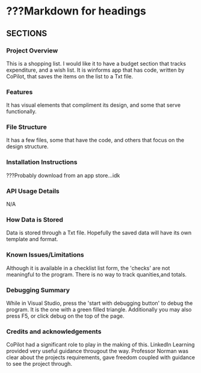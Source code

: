 # ???Markdown for headings
## SECTIONS
### **Project Overview**
This is a shopping list. I would like it to have a budget section that tracks expenditure, and a wish list. It is winforms app that has code, written by CoPilot, that saves the items on the list to a Txt file.
### **Features**
It has visual elements that compliment its design, and some that serve functionally. 
### **File Structure**
It has a few files, some that have the code, and others that focus on the design structure.
### **Installation Instructions**
???Probably download from an app store...idk
### **API Usage Details**
N/A
### **How Data is Stored**
Data is stored through a Txt file. Hopefully the saved data will have its own template and format.
### **Known Issues/Limitations**
Although it is available in a checklist list form, the 'checks' are not meaningful to the program. There is no way to track quanities,and totals.
### **Debugging Summary**
While in Visual Studio, press the 'start with debugging button' to debug the program. It is the one with a green filled triangle. Additionally you may also press F5, or click debug on the top of the page. 
### **Credits and acknowledgements**
CoPilot had a significant role to play in the making of this. LinkedIn Learning provided very useful guidance througout the way. Professor Norman was clear about the projects requirements, gave freedom coupled with guidance to see the project through. 
